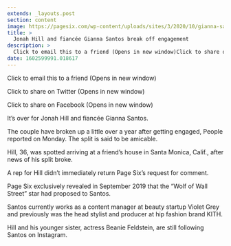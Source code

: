 ```yaml
--- 
extends: _layouts.post 
section: content 
image: https://pagesix.com/wp-content/uploads/sites/3/2020/10/gianna-santos-jonah-hill.jpg?quality=90&strip=all&w=1200 
title: > 
  Jonah Hill and fiancée Gianna Santos break off engagement 
description: > 
  Click to email this to a friend (Opens in new window)Click to share on Twitter (Opens in new window)Click to share on Facebook (Opens in new window)It’s over for Jonah Hill and fiancée Gianna Santos.Hill, 36, was spotted arriving at a friend’s house in Santa Monica, Calif., after news of his split broke.Page Six exclusively revealed in September 2019 that the “Wolf of Wall Street” star had proposed to Santos.Santos currently works as a content manager at beauty startup Violet Grey and previously was the head stylist and producer at hip fashion brand KITH.Hill and his younger sister, actress Beanie Feldstein, are still following Santos on Instagram. 
date: 1602599991.018617 
--- 
```

Click to email this to a friend (Opens in new window)

Click to share on Twitter (Opens in new window)

Click to share on Facebook (Opens in new window)

It’s over for Jonah Hill and fiancée Gianna Santos.

The couple have broken up a little over a year after getting engaged, People reported on Monday. The split is said to be amicable.

Hill, 36, was spotted arriving at a friend’s house in Santa Monica, Calif., after news of his split broke.

A rep for Hill didn’t immediately return Page Six’s request for comment.

Page Six exclusively revealed in September 2019 that the “Wolf of Wall Street” star had proposed to Santos.

Santos currently works as a content manager at beauty startup Violet Grey and previously was the head stylist and producer at hip fashion brand KITH.

Hill and his younger sister, actress Beanie Feldstein, are still following Santos on Instagram.